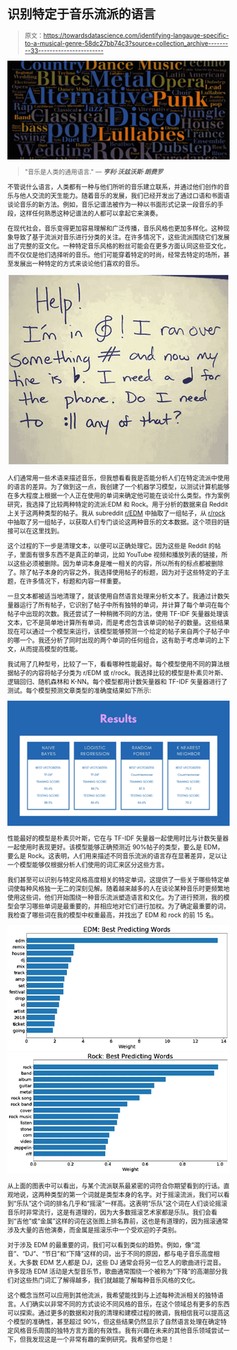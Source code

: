 # 识别特定于音乐流派的语言

> 原文：<https://towardsdatascience.com/identifying-langauge-specific-to-a-musical-genre-58dc27bb74c3?source=collection_archive---------33----------------------->

![](img/a3d8ff4ebd6316e95faac8f16204a464.png)

> "音乐是人类的通用语言." *―* ***亨利·沃兹沃斯·朗费罗***

不管说什么语言，人类都有一种与他们所听的音乐建立联系，并通过他们创作的音乐与他人交流的天生能力。随着音乐的发展，我们已经开发出了通过口语和书面语谈论音乐的新方法。例如，音乐记谱法被作为一种以书面形式记录一段音乐的手段，这样任何熟悉这种记谱法的人都可以拿起它来演奏。

在现代社会，音乐变得更加容易理解和广泛传播，音乐风格也更加多样化。这种现象导致了基于流派对音乐进行分类的关注。在许多情况下，这些流派围绕它们发展出了完整的亚文化。一种特定音乐风格的粉丝可能会在更多方面认同这些亚文化，而不仅仅是他们选择听的音乐。他们可能穿着特定的时尚，经常去特定的场所，甚至发展出一种特定的方式来谈论他们喜欢的音乐。

![](img/10d038f9543dfb8e4335e231aa31776e.png)

人们通常用一些术语来描述音乐，但我想看看我是否能分析人们在特定流派中使用的语言的差异。为了做到这一点，我创建了一个机器学习模型，以测试计算机能够在多大程度上根据一个人正在使用的单词来确定他可能在谈论什么类型。作为案例研究，我选择了比较两种特定的流派:EDM 和 Rock。用于分析的数据来自 Reddit 上关于这两种类型的帖子。我从 subreddit [r/EDM](https://www.reddit.com/r/EDM/) 中抽取了一组帖子，从 [r/rock](https://www.reddit.com/r/rock/) 中抽取了另一组帖子，以获取人们专门谈论这两种音乐的文本数据。这个项目的链接可以在这里找到。

这个过程的下一步是清理文本，以便可以正确处理它。因为这些是 Reddit 的帖子，里面有很多东西不是真正的单词，比如 YouTube 视频和播放列表的链接，所以这些必须被删除。因为单词本身是唯一相关的内容，所以所有的标点都被删除了。除了帖子本身的内容之外，我选择使用帖子的标题，因为对于这些特定的子主题，在许多情况下，标题和内容一样重要。

一旦文本都被适当地清理了，就该使用自然语言处理来分析文本了。我通过计数矢量器运行了所有帖子，它识别了帖子中所有独特的单词，并计算了每个单词在每个帖子中出现的次数。我还尝试了一种稍微不同的方法，使用 TF-IDF 矢量器处理该文本，它不是简单地计算所有单词，而是考虑包含该单词的帖子的数量。这些结果现在可以通过一个模型来运行，该模型能够预测一个给定的帖子来自两个子帖子中的哪一个。我还分析了同时出现的两个单词的任何组合，这有助于考虑单词的上下文，从而提高模型的性能。

我试用了几种型号，比较了一下，看看哪种性能最好。每个模型使用不同的算法根据帖子的内容将帖子分类为 r/EDM 或 r/rock。我选择比较的模型是朴素贝叶斯、逻辑回归、随机森林和 K-NN。每个模型都用计数矢量器和 TF-IDF 矢量器进行了测试。每个模型预测文章类型的准确度结果如下所示:

![](img/36ce1e02261ade28954732a6ff3e2aad.png)

性能最好的模型是朴素贝叶斯，它在与 TF-IDF 矢量器一起使用时比与计数矢量器一起使用时表现更好。该模型能够正确预测近 90%帖子的类型，要么是 EDM，要么是 Rock。这表明，人们用来描述不同音乐流派的语言存在显著差异，足以让一个模型能够仅根据分析人们使用的词汇来区分这些方言。

我们甚至可以识别与特定风格高度相关的特定单词，这提供了一些关于哪些特定单词使每种风格独一无二的深刻见解。随着越来越多的人在谈论某种音乐时更频繁地使用这些词，他们开始围绕一种音乐流派塑造语言和文化。为了进行预测，我的模型会学习哪些单词是最重要的，并相应地对它们进行加权。为了确定最重要的词，我检查了哪些词在我的模型中权重最高，并找出了 EDM 和 rock 的前 15 名。

![](img/51cec9c7203f868e454c8b0e23e0e160.png)![](img/ce4449e7012fdce022e4d36bc21de2d3.png)

从上面的图表中可以看出，与某个流派联系最紧密的词符合你期望看到的行话。直观地说，这两种类型的第一个词就是类型本身的名字。对于摇滚流派，我们可以看到“乐队”这个词的排名几乎和“摇滚”一样高。这表明“乐队”这个词在人们谈论摇滚音乐时非常流行，这是有道理的，因为大多数摇滚艺术家都是乐队。我们会看到“吉他”或“金属”这样的词在这张图上排名靠前，这也是有道理的，因为摇滚通常涉及大量的吉他演奏，而金属是摇滚乐中一个受欢迎的子类别。

对于涉及 EDM 的最重要的词，我们可以看到类似的趋势。例如，像“混音”、“DJ”、“节日”和“下降”这样的词，出于不同的原因，都与电子音乐高度相关。大多数 EDM 艺人都是 DJ，这些 DJ 通常会将另一位艺人的歌曲进行混音。许多现场 EDM 活动是大型音乐节，歌曲通常围绕一个被称为“下降”的高潮部分我们对这些热门词汇了解得越多，我们就越能了解每种音乐风格的文化。

这个概念当然可以应用到其他流派，我希望能找到与上述每种流派相关的独特语言。人们确实以非常不同的方式谈论不同风格的音乐，在这个领域总有更多的东西可以探索。通过更多的数据和对我的清理和建模过程的微调，我相信我可以提高这个模型的准确性，甚至超过 90%，但这些结果仍然显示了自然语言处理在确定特定风格音乐周围的独特方言方面的有效性。我有兴趣在未来的其他音乐领域尝试一下，但我发现这是一个非常有趣的案例研究。我希望你也是！
